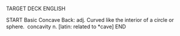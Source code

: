 TARGET DECK
ENGLISH

START
Basic
Concave
Back: adj. Curved like the interior of a circle or sphere.  concavity n. [latin: related to *cave]
END
